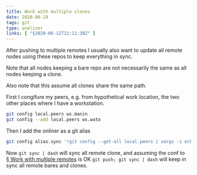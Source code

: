 ```yaml
---
title: Work with multiple clones
date: 2020-06-19
tags: git
type: oneliner
links: [ "§2020-06-12T11:11:38Z" ]
---
```


[§2020-06-12T11:11:38Z]: 2020-06-12T11_11_38Z.md "§ Work with multiple remotes"

After pushing to multiple remotes I usually also want to update all
remote nodes using these repos to keep everything in sync.

Note that all nodes keeping a bare repo are not necessarily the same
as all nodes keeping a clone.

Also note that this assume all clones share the same path.

First I congifure my peers, e.g. from hypothetical work location, the
two other places where I have a workstation.

```bash
git config local.peers ws.manin
git config --add local.peers ws.wato
```

Then I add the onliner as a git alias

```bash
git config alias.sync '!git config --get-all local.peers | xargs -i echo ssh -An {} git -C $(pwd) pull'
```

Now `git sync | dash` will sync all remote clone, and assuming the
conf to [§ Work with multiple remotes][§2020-06-12T11:11:38Z] is OK `git
push; git sync | dash` will keep in sync all remote bares and clones.
